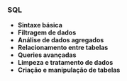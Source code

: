 ### SQL
- **Sintaxe básica**
- **Filtragem de dados**
- **Análise de dados agregados**
- **Relacionamento entre tabelas**
- **Queries avançadas**
- **Limpeza e tratamento de dados**
- **Criação e manipulação de tabelas**
